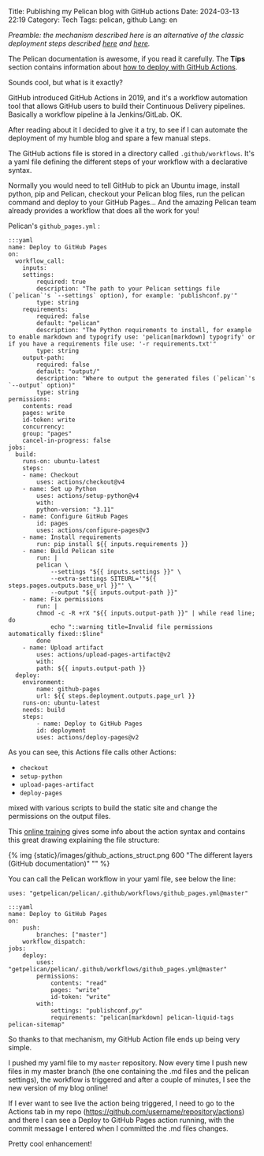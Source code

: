 Title: Publishing my Pelican blog with GitHub actions
Date: 2024-03-13 22:19
Category: Tech
Tags: pelican, github
Lang: en

_Preamble: the mechanism described here is an alternative of the classic deployment steps described [here]({filename}/articles/setup_pelican.md) and [here]({filename}/articles/pelican_tuning.md)._

The Pelican documentation is awesome, if you read it carefully. The **Tips** section contains information about [how to deploy with GitHub Actions](https://docs.getpelican.com/en/latest/tips.html#publishing-to-github-pages-using-a-custom-github-actions-workflow).

Sounds cool, but what is it exactly?

GitHub introduced GitHub Actions in 2019, and it's a workflow automation tool that allows GitHub users to build their Continuous Delivery pipelines. Basically a workflow pipeline à la Jenkins/GitLab. OK.

After reading about it I decided to give it a try, to see if I can automate the deployment of my humble blog and spare a few manual steps.

The GitHub actions file is stored in a directory called `.github/workflows`. It's a yaml file defining the different steps of your workflow with a declarative syntax.

Normally you would need to tell GitHub to pick an Ubuntu image, install python, pip and Pelican, checkout your Pelican blog files, run the pelican command and deploy to your GitHub Pages... And the amazing Pelican team already provides a workflow that does all the work for you!

Pelican's `github_pages.yml` :

    :::yaml
    name: Deploy to GitHub Pages
    on:
      workflow_call:
        inputs:
        settings:
            required: true
            description: "The path to your Pelican settings file (`pelican`'s `--settings` option), for example: 'publishconf.py'"
            type: string
        requirements:
            required: false
            default: "pelican"
            description: "The Python requirements to install, for example to enable markdown and typogrify use: 'pelican[markdown] typogrify' or if you have a requirements file use: '-r requirements.txt'"
            type: string
        output-path:
            required: false
            default: "output/"
            description: "Where to output the generated files (`pelican`'s `--output` option)"
            type: string
    permissions:
        contents: read
        pages: write
        id-token: write
        concurrency:
        group: "pages"
        cancel-in-progress: false
    jobs:
      build:
        runs-on: ubuntu-latest
        steps:
        - name: Checkout
            uses: actions/checkout@v4
        - name: Set up Python
            uses: actions/setup-python@v4
            with:
            python-version: "3.11"
        - name: Configure GitHub Pages
            id: pages
            uses: actions/configure-pages@v3
        - name: Install requirements
            run: pip install ${{ inputs.requirements }}
        - name: Build Pelican site
            run: |
            pelican \
                --settings "${{ inputs.settings }}" \
                --extra-settings SITEURL='"${{ steps.pages.outputs.base_url }}"' \
                --output "${{ inputs.output-path }}"
        - name: Fix permissions
            run: |
            chmod -c -R +rX "${{ inputs.output-path }}" | while read line; do
                echo "::warning title=Invalid file permissions automatically fixed::$line"
            done
        - name: Upload artifact
            uses: actions/upload-pages-artifact@v2
            with:
            path: ${{ inputs.output-path }}
      deploy:
        environment:
            name: github-pages
            url: ${{ steps.deployment.outputs.page_url }}
        runs-on: ubuntu-latest
        needs: build
        steps:
            - name: Deploy to GitHub Pages
            id: deployment
            uses: actions/deploy-pages@v2

As you can see, this Actions file calls other Actions:

* `checkout`
* `setup-python`
* `upload-pages-artifact`
* `deploy-pages`

mixed with various scripts to build the static site and change the permissions on the output files.

This [online training](https://learn.microsoft.com/en-us/training/modules/github-actions-automate-tasks/) gives some info about the action syntax and contains this great drawing explaining the file structure:

{% img {static}/images/github_actions_struct.png 600 "The different layers (GitHub documentation)" "" %}

You can call the Pelican workflow in your yaml file, see below the line:

`uses: "getpelican/pelican/.github/workflows/github_pages.yml@master"`

    :::yaml
    name: Deploy to GitHub Pages
    on:
        push:
            branches: ["master"]
        workflow_dispatch:
    jobs:
        deploy:
            uses: "getpelican/pelican/.github/workflows/github_pages.yml@master"
            permissions:
                contents: "read"
                pages: "write"
                id-token: "write"
            with:
                settings: "publishconf.py"
                requirements: "pelican[markdown] pelican-liquid-tags pelican-sitemap"

So thanks to that mechanism, my GitHub Action file ends up being very simple.

I pushed my yaml file to my `master` repository. Now every time I push new files in my master branch (the one containing the .md files and the pelican settings), the workflow is triggered and after a couple of minutes, I see the new version of my blog online!

If I ever want to see live the action being triggered, I need to go to the Actions tab in my repo (https://github.com/username/repository/actions) and there I can see a Deploy to GitHub Pages action running, with the commit message I entered when I committed the .md files changes.

Pretty cool enhancement!
